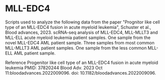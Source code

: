 # MLL-EDC4
Scripts used to analyze the following data from the paper "Prognitor like cell type of an MLL-EDC4 fusion in acute myeloid leukemia", Schuster et al., Blood advances, 2023.
scRNA-seq analysis of MLL-EDC4, MLL-MLLT3 and MLL-ELL acute myeloid leukemia patient samples.
One sample from the novel MLL-EDC4 AML patient sample.
Three samples from most common MLL-MLLT3 AML patient samples.
One sample from the less common MLL-ELL AML patient sample.


Reference
Progenitor like cell type of an MLL-EDC4 fusion in acute myeloid leukemia
PMID: 37820244 Blood Adv. 2023 Oct 11:bloodadvances.2022009096. doi: 10.1182/bloodadvances.2022009096.
